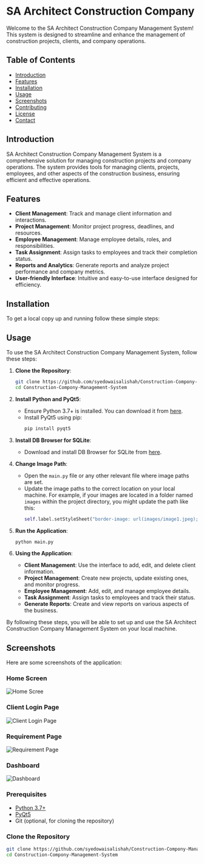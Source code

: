 # SA Architect Construction Company

Welcome to the SA Architect Construction Company Management System! This system is designed to streamline and enhance the management of construction projects, clients, and company operations.

## Table of Contents

- [Introduction](#introduction)
- [Features](#features)
- [Installation](#installation)
- [Usage](#usage)
- [Screenshots](#screenshots)
- [Contributing](#contributing)
- [License](#license)
- [Contact](#contact)

## Introduction

SA Architect Construction Company Management System is a comprehensive solution for managing construction projects and company operations. The system provides tools for managing clients, projects, employees, and other aspects of the construction business, ensuring efficient and effective operations.

## Features

- **Client Management**: Track and manage client information and interactions.
- **Project Management**: Monitor project progress, deadlines, and resources.
- **Employee Management**: Manage employee details, roles, and responsibilities.
- **Task Assignment**: Assign tasks to employees and track their completion status.
- **Reports and Analytics**: Generate reports and analyze project performance and company metrics.
- **User-friendly Interface**: Intuitive and easy-to-use interface designed for efficiency.

## Installation

To get a local copy up and running follow these simple steps:

## Usage

To use the SA Architect Construction Company Management System, follow these steps:

1. **Clone the Repository**:
    ```sh
    git clone https://github.com/syedowaisalishah/Construction-Compony-Management-System.git
    cd Construction-Compony-Management-System
    ```

2. **Install Python and PyQt5**:
    - Ensure Python 3.7+ is installed. You can download it from [here](https://www.python.org/downloads/).
    - Install PyQt5 using pip:
        ```sh
        pip install pyqt5
        ```

3. **Install DB Browser for SQLite**:
    - Download and install DB Browser for SQLite from [here](https://sqlitebrowser.org/).

4. **Change Image Path**:
    - Open the `main.py` file or any other relevant file where image paths are set.
    - Update the image paths to the correct location on your local machine. For example, if your images are located in a folder named `images` within the project directory, you might update the path like this:
        ```python
        self.label.setStyleSheet("border-image: url(images/image1.jpeg);")
        ```

5. **Run the Application**:
    ```sh
    python main.py
    ```

6. **Using the Application**:
    - **Client Management**: Use the interface to add, edit, and delete client information.
    - **Project Management**: Create new projects, update existing ones, and monitor progress.
    - **Employee Management**: Add, edit, and manage employee details.
    - **Task Assignment**: Assign tasks to employees and track their status.
    - **Generate Reports**: Create and view reports on various aspects of the business.

By following these steps, you will be able to set up and use the SA Architect Construction Company Management System on your local machine.


## Screenshots

Here are some screenshots of the application:

### Home Screen
![Home Scree](screenshots/screenshot1.PNG)

### Client Login Page
![Client Login Page](screenshots/screenshot2.PNG)

### Requirement Page
![Requirement Page](screenshots/screenshot3.PNG)

### Dashboard
![Dashboard](screenshots/screenshots4.PNG)




### Prerequisites

- [Python 3.7+](https://www.python.org/downloads/)
- [PyQt5](https://pypi.org/project/PyQt5/)
- Git (optional, for cloning the repository)

### Clone the Repository

```sh
git clone https://github.com/syedowaisalishah/Construction-Compony-Management-System.git
cd Construction-Compony-Management-System
